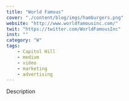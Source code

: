 ```yaml
---
title: "World Famous"
cover: "./content/blog/imgs/hamburgers.png"
website: "http://www.worldfamousinc.com/"
twit: "https://twitter.com/WorldFamousInc"
inst: ""
category: "W"
tags:
    - Capitol Hill
    - medium
    - video
    - marketing
    - advertising
---
```


Description

